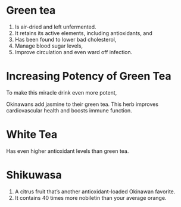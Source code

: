 # Green tea 

1. Is air-dried and left unfermented. 
2. It retains its active elements, including antioxidants, and 
3. Has been found to lower bad cholesterol, 
4. Manage blood sugar levels, 
5. Improve circulation and even ward off infection.


# Increasing Potency of Green Tea
To make this miracle drink even more potent, 

Okinawans add jasmine to their green tea. This herb improves cardiovascular health and boosts immune function.

# White Tea 
Has even higher antioxidant levels than green tea.

# Shikuwasa
1. A citrus fruit that’s another antioxidant-loaded Okinawan favorite.
2. It contains 40 times more nobiletin than your average orange. 